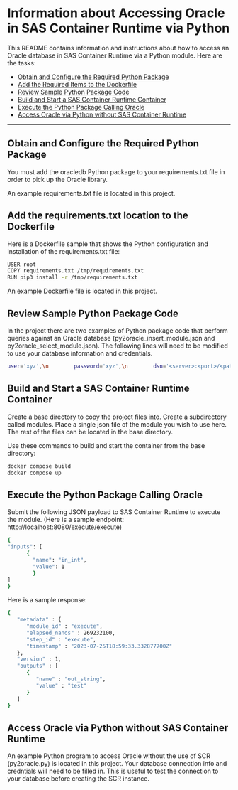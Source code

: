 # Information about Accessing Oracle in SAS Container Runtime via Python

This README contains information and instructions about how to access an Oracle database in SAS Container Runtime via a Python module. Here are the tasks:

- [Obtain and Configure the Required Python Package](#obtain-and-configure-the-required-python-package)
- [Add the Required Items to the Dockerfile](#add-the-required-items-to-the-dockerfile)
- [Review Sample Python Package Code](#review-sample-python-package-code)
- [Build and Start a SAS Container Runtime Container](#build-and-start-a-sas-container-runtime-container)
- [Execute the Python Package Calling Oracle](#execute-the-python-package-calling-oracle)
- [Access Oracle via Python without SAS Container Runtime](#access-oracle-via-python-without-sas-container-runtime)

---

## Obtain and Configure the Required Python Package

You must add the oracledb Python package to your requirements.txt file in order to pick up the Oracle library.

An example requirements.txt file is located in this project.

## Add the requirements.txt location to the Dockerfile

Here is a Dockerfile sample that shows the Python configuration and installation of the requirements.txt file:

```sh
USER root
COPY requirements.txt /tmp/requirements.txt
RUN pip3 install -r /tmp/requirements.txt 
```

An example Dockerfile file is located in this project.

## Review Sample Python Package Code

In the project there are two examples of Python package code that perform queries against an Oracle database (py2oracle_insert_module.json and py2oracle_select_module.json). The following lines will need to be modified to use your database information and credentials.

```sh
user='xyz',\n        password='xyz',\n        dsn='<server>:<port>/<path>'
```

## Build and Start a SAS Container Runtime Container

Create a base directory to copy the project files into. Create a subdirectory called modules. Place a single json file of the module you wish to use here. The rest of the files can be located in the base directory.

Use these commands to build and start the container from the base directory:

```sh
docker compose build
docker compose up
```

## Execute the Python Package Calling Oracle


Submit the following JSON payload to SAS Container Runtime to execute the module. (Here is a sample endpoint: http://localhost:8080/execute/execute)

```sh
{
"inputs": [
      {
        "name": "in_int",
        "value": 1
        }
]
}
```

Here is a sample response:

```sh
{
   "metadata" : {
      "module_id" : "execute",
      "elapsed_nanos" : 269232100,
      "step_id" : "execute",
      "timestamp" : "2023-07-25T18:59:33.332877700Z"
   },
   "version" : 1,
   "outputs" : [
      {
         "name" : "out_string",
         "value" : "test"
      }
   ]
}
```

## Access Oracle via Python without SAS Container Runtime

An example Python program to access Oracle without the use of SCR (py2oracle.py) is located in this project. Your database connection info and credntials will need to be filled in. This is useful to test the connection to your database before creating the SCR instance.
